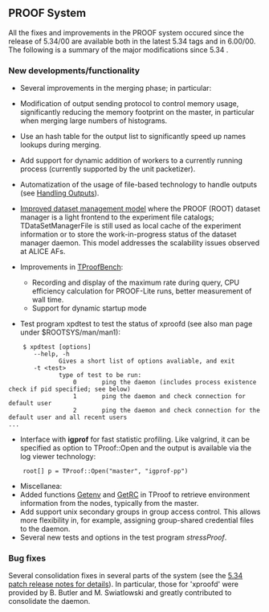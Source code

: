 ## PROOF System

All the fixes and improvements in the PROOF system occured since the release of 5.34/00 are available both in the latest 5.34 tags and in 6.00/00.
The following is a summary of the major modifications since 5.34 .

### New developments/functionality

-   Several improvements in the merging phase; in particular:
   -   Modification of output sending protocol to control memory usage, significantly reducing the memory footprint on the master, in particular when merging
        large numbers of histograms.
   -   Use an hash table for the output list to significantly speed up names lookups during merging.
-   Add support for dynamic addition of workers to a currently running process (currently supported by the unit packetizer).
-   Automatization of the usage of file-based technology to handle outputs (see [Handling Outputs](http://root.cern.ch/drupal/content/handling-outputs)).
-   [Improved dataset management model](http://proof.web.cern.ch/proof/TDataSetManagerAliEn.html#a-proof-interface-to-the-alien-file-catalog)
    where the PROOF (ROOT) dataset manager is a light frontend to the experiment file catalogs; TDataSetManagerFile is still
    used as local cache of the experiment information or to store the work-in-progress status of the dataset manager daemon. This model addresses the scalability issues observed at ALICE AFs.
-   Improvements in [TProofBench](http://root.cern.ch/drupal/content/proof-benchmark-framework-tproofbench):
    -   Recording and display of the maximum rate during query, CPU efficiency calculation for PROOF-Lite runs, better measurement of wall time.
    -   Support for dynamic startup mode

-   Test program xpdtest to test the status of xproofd (see also man page under $ROOTSYS/man/man1):

``` {.sh}
    $ xpdtest [options]
       --help, -h
              Gives a short list of options avaliable, and exit
       -t <test>
              type of test to be run:
                  0       ping the daemon (includes process existence check if pid specified; see below)
                  1       ping the daemon and check connection for default user
                  2       ping the daemon and check connection for the default user and all recent users
...
```
-   Interface with **igprof** for fast statistic profiling. Like valgrind, it can be specified as option to TProof::Open and the output is available via the log viewer technology:

``` {.cpp}
    root[] p = TProof::Open("master", "igprof-pp")
```
-   Miscellanea:
   -   Added functions [Getenv](http://root.cern.ch/root/htmldoc/TProof.html#TProof:Getenv) and [GetRC](http://root.cern.ch/root/htmldoc/TProof.html#TProof:GetRC)
        in TProof to retrieve environment information from the nodes, typically from the master.
   -   Add support unix secondary groups in group access control. This allows more flexibility in, for example, assigning group-shared credential files to the daemon.
   -   Several new tests and options in the test program _stressProof_.

### Bug fixes

Several consolidation fixes in several parts of the system (see the [5.34 patch release notes for details](http://root.cern.ch/drupal/content/root-version-v5-34-00-patch-release-notes)). In particular, those for 'xproofd' were provided by B. Butler and  M. Swiatlowski and greatly contributed to consolidate the daemon.


